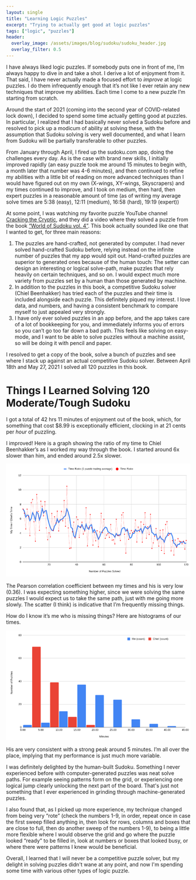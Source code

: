 ```yaml
---
layout: single
title: "Learning Logic Puzzles"
excerpt: "Trying to actually get good at logic puzzles"
tags: ["logic", "puzzles"]
header:
  overlay_image: /assets/images/blog/sudoku/sudoku_header.jpg
  overlay_filter: 0.5
---
```


I have always liked logic puzzles.  If somebody puts one in front of me, I’m always happy to dive in and take a shot.  I derive a lot of enjoyment from it.  That said, I have never actually made a focused effort to *improve* at logic puzzles.  I do them infrequently enough that it’s not like I ever retain any new techniques that improve my abilities.  Each time I come to a new puzzle I’m starting from scratch.

Around the start of 2021 (coming into the second year of COVID-related lock down), I decided to spend some time actually getting good at puzzles.  In particular, I realized that I had basically never solved a Sudoku before and resolved to pick up a modicum of ability at solving these, with the assumption that Sudoku solving is very well documented, and what I learn from Sudoku will be partially transferable to other puzzles.

From January through April, I fired up the sudoku.com app, doing the challenges every day.  As is the case with brand new skills, I initially improved rapidly (an easy puzzle took me around 15 minutes to begin with, a month later that number was 4-6 minutes), and then continued to refine my abilities with a little bit of reading on more advanced techniques than I would have figured out on my own (X-wings, XY-wings, Skyscrapers) and my times continued to improve, and I took on medium, then hard, then expert puzzles in a reasonable amount of time (as of writing my average solve times are 5:38 (easy), 12:11 (medium), 16:58 (hard), 19:19 (expert))

At some point, I was watching my favorite puzzle YouTube channel [Cracking the Cryptic](https://www.youtube.com/channel/UCC-UOdK8-mIjxBQm_ot1T-Q), and they did a video where they solved a puzzle from the book [“World of Sudoku vol. 4”](https://akashdoulani.blogspot.com/2021/04/world-of-sudoku-vol-4.html).  This book actually sounded like one that I wanted to get, for three main reasons:

1. The puzzles are hand-crafted, not generated by computer.  I had never solved hand-crafted Sudoku before, relying instead on the infinite number of puzzles that my app would spit out.  Hand-crafted puzzles are superior to generated ones because of the human touch:  The setter can design an interesting or logical solve-path, make puzzles that rely heavily on certain techniques, and so on.  I would expect much more variety from puzzles set by a human than those generated by machine.
1. In addition to the puzzles in this book, a competitive Sudoku solver (Chiel Beenhakker) has tried each of the puzzles and their time is included alongside each puzzle.  This definitely piqued my interest.  I love data, and numbers, and having a consistent benchmark to compare myself to just appealed very strongly.
1. I have only ever solved puzzles in an app before, and the app takes care of a lot of bookkeeping for you, and immediately informs you of errors so you can’t go too far down a bad path.  This feels like solving on easy-mode, and I want to be able to solve puzzles without a machine assist, so will be doing it with pencil and paper.

I resolved to get a copy of the book, solve a bunch of puzzles and see where I stack up against an actual competitive Sudoku solver.  Between April 18th and May 27, 2021 I solved all 120 puzzles in this book.

# Things I Learned Solving 120 Moderate/Tough Sudoku

I got a total of 42 hrs 11 minutes of enjoyment out of the book, which, for something that cost $8.99 is exceptionally efficient, clocking in at 21 cents per *hour* of puzzling.

I improved!  Here is a graph showing the ratio of my time to Chiel Beenhakker’s as I worked my way through the book.  I started around 6x slower than him, and ended around 2.5x slower.

![Scatter plot showing my time vs. Chiel's time](/assets/images/blog/sudoku/sudoku_me_vs.png)

The Pearson correlation coefficient between my times and his is very low (0.36).  I was expecting something higher, since we were solving the same puzzles I would expect us to take the same path, just with me going more slowly.  The scatter (I think) is indicative that I’m frequently missing things.

How do I know it’s me who is missing things?  Here are histograms of our times.

![Histogram showing my time vs. Chiel's time](/assets/images/blog/sudoku/sudoku_histo_me_vs.png)

His are very consistent with a strong peak around 5 minutes.  I’m all over the place, implying that my performance is just much more variable.

I was definitely delighted by the human-built Sudoku.  Something I never experienced before with computer-generated puzzles was neat solve paths.  For example seeing patterns form on the grid, or experiencing one logical jump clearly unlocking the next part of the board.  That's just not something that I ever experienced in grinding through machine-generated puzzles.

I also found that, as I picked up more experience, my technique changed from being very “rote” (check the numbers 1-9, in order, repeat once in case the first sweep filled anything in, then look for rows, columns and boxes that are close to full, then do another sweep of the numbers 1-9), to being a little more flexible where I would observe the grid and go where the puzzle looked “ready” to be filled in, look at numbers or boxes that looked busy, or where there were patterns I knew would be beneficial.

Overall, I learned that I will never be a competitive puzzle solver, but my delight in solving puzzles didn't wane at any point, and now I'm spending some time with various other types of logic puzzle.
